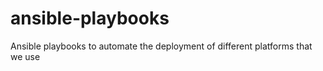 # ansible-playbooks
Ansible playbooks to automate the deployment of different platforms that we use

